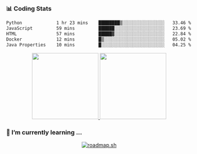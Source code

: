 ### 📊 Coding Stats
<!--START_SECTION:waka-->

```txt
Python             1 hr 23 mins    ████████▒░░░░░░░░░░░░░░░░   33.46 %
JavaScript         59 mins         ██████░░░░░░░░░░░░░░░░░░░   23.69 %
HTML               57 mins         █████▓░░░░░░░░░░░░░░░░░░░   22.84 %
Docker             12 mins         █▒░░░░░░░░░░░░░░░░░░░░░░░   05.02 %
Java Properties    10 mins         █░░░░░░░░░░░░░░░░░░░░░░░░   04.25 %
```

<!--END_SECTION:waka-->

<p align="center">
  <a href="https://github.com/minjai100111">
    <img height="180em" src="https://github-readme-stats-eight-theta.vercel.app/api?username=minjai100111&show_icons=true&theme=onedark&include_all_commits=true&count_private=true"/>
    <img height="180em" src="https://github-readme-stats-eight-theta.vercel.app/api/top-langs/?username=minjai100111&layout=compact&langs_count=8&theme=onedark"/>
  </a>
</p>


### 🌱 I’m currently learning ...
<p align="center">
  <a href="https://roadmap.sh"><img src="https://roadmap.sh/card/wide/67623b498fe51199dad8c0c1?variant=dark&roadmaps=devops" alt="roadmap.sh"/></a>
</p>

<!--
**mjdn0011/mjdn0011** is a ✨ _special_ ✨ repository because its `README.md` (this file) appears on your GitHub profile.

Here are some ideas to get you started:

- 🔭 I’m currently working on ...

- 👯 I’m looking to collaborate on ...
- 🤔 I’m looking for help with ...
- 💬 Ask me about ...
- 📫 How to reach me: ...
- 😄 Pronouns: ...
- ⚡ Fun fact: ...
-->
